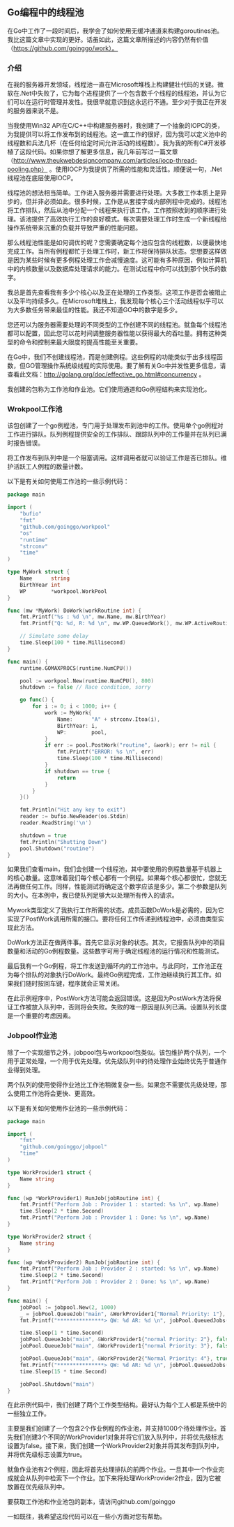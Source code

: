 ## Go编程中的线程池  

在Go中工作了一段时间后，我学会了如何使用无缓冲通道来构建goroutines池。我比这篇文章中实现的更好。话虽如此，这篇文章所描述的内容仍然有价值（https://github.com/goinggo/work）。

### 介绍  
在我的服务器开发领域，线程池一直在Microsoft堆栈上构建健壮代码的关键。微软在.Net中失败了，它为每个进程提供了一个包含数千个线程的线程池，并认为它们可以在运行时管理并发性。我很早就意识到这永远行不通。至少对于我正在开发的服务器来说不是。  

当我使用Win32 API在C/C++中构建服务器时，我创建了一个抽象的IOPC的类，为我提供可以将工作发布到的线程池。这一直工作的很好，因为我可以定义池中的线程数和兵法几杯（在任何给定时间允许活动的线程数）。我为我的所有C#开发移植了这段代码。如果你想了解更多信息，我几年前写过一篇文章（http://www.theukwebdesigncompany.com/articles/iocp-thread-pooling.php） 。使用IOCP为我提供了所需的性能和灵活性。顺便说一句，.Net线程池在底层使用IOCP。  

线程池的想法相当简单。工作进入服务器并需要进行处理。大多数工作本质上是异步的，但并非必须如此。很多时候，工作是从套接字或内部例程中完成的。线程池将工作排队，然后从池中分配一个线程来执行该工作。工作按照收到的顺序进行处理。该池提供了高效执行工作的良好模式。每次需要处理工作时生成一个新线程给操作系统带来沉重的负载并导致严重的性能问题。  
  
那么线程池性能是如何调优的呢？您需要确定每个池应包含的线程数，以便最快地完成工作。当所有例程都忙于处理工作时，新工作将保持排队状态。您想要这样做是因为某些时候有更多例程处理工作会减慢速度。这可能有多种原因，例如计算机中的内核数量以及数据库处理请求的能力。在测试过程中你可以找到那个快乐的数字。  

我总是首先查看我有多少个核心以及正在处理的工作类型。这项工作是否会被阻止以及平均持续多久。在Microsoft堆栈上，我发现每个核心三个活动线程似乎可以为大多数任务带来最佳的性能。我还不知道GO中的数字是多少。  

您还可以为服务器需要处理的不同类型的工作创建不同的线程池。鱿鱼每个线程池都可以配置，因此您可以花时间调整服务器性能以获得最大的吞吐量。拥有这种类型的命令和控制来最大限度的提高性能至关重要。  

在Go中，我们不创建线程池，而是创建例程。这些例程的功能类似于出多线程函数，但GO管理操作系统级线程的实际使用。要了解有关Go中并发性更多信息，请查看此文档：http://golang.org/doc/effective_go.html#concurrency 。  

我创建的包称为工作池和作业池。它们使用通道和Go例程结构来实现池化。  

### Wrokpool工作池    

该包创建了一个go例程池，专门用于处理发布到池中的工作。使用单个go例程对工作进行排队。队列例程提供安全的工作排队、跟踪队列中的工作量并在队列已满时报告错误。  

将工作发布到队列中是一个阻塞调用。这样调用者就可以验证工作是否已排队。维护活跃工人例程的数量计数。  

以下是有关如何使用工作池的一些示例代码：  
```go  
package main

import (
	"bufio"
	"fmt"
	"github.com/goinggo/workpool"
	"os"
	"runtime"
	"strconv"
	"time"
)

type MyWork struct {
	Name      string
	BirthYear int
	WP        *workpool.WorkPool
}

func (mw *MyWork) DoWork(workRoutine int) {
	fmt.Printf("%s : %d \n", mw.Name, mw.BirthYear)
	fmt.Printf("Q: %d, R: %d \n", mw.WP.QueuedWork(), mw.WP.ActiveRoutines())

	// Simulate some delay
	time.Sleep(100 * time.Millisecond)
}

func main() {
	runtime.GOMAXPROCS(runtime.NumCPU())

	pool := workpool.New(runtime.NumCPU(), 800)
	shutdown := false // Race condition, sorry

	go func() {
		for i := 0; i < 1000; i++ {
			work := MyWork{
				Name:      "A" + strconv.Itoa(i),
				BirthYear: i,
				WP:        pool,
			}
			if err := pool.PostWork("routine", &work); err != nil {
				fmt.Printf("ERROR: %s \n", err)
				time.Sleep(100 * time.Millisecond)
			}
			if shutdown == true {
				return
			}
		}
	}()

	fmt.Println("Hit any key to exit")
	reader := bufio.NewReader(os.Stdin)
	reader.ReadString('\n')

	shutdown = true
	fmt.Println("Shutting Down")
	pool.Shutdown("routine")
}

```  
如果我们查看main，我们会创建一个线程池，其中要使用的例程数量基于机器上的核心数量。这意味着我们每个核心都有一个例程。如果每个核心都很忙，您就无法再做任何工作。同样，性能测试将确定这个数字应该是多少。第二个参数是队列的大小。在本例中，我已使队列足够大以处理所有传入的请求。  

Mywork类型定义了我执行工作所需的状态。成员函数DoWork是必需的，因为它实现了PostWork调用所需的接口。要将任何工作传递到线程池中，必须由类型实现此方法。  

DoWork方法正在做两件事。首先它显示对象的状态。其次，它报告队列中的项目数量和活动的Go例程数量。这些数字可用于确定线程池的运行情况和性能测试。  

最后我有一个Go例程，将工作发送到循环内的工作池中。与此同时，工作池正在为每个排队的对象执行DoWork。最终Go例程完成，工作池继续执行其工作。如果我们随时按回车键，程序就会正常关闭。  

在此示例程序中，PostWork方法可能会返回错误。这是因为PostWork方法将保证工作被放入队列中，否则将会失败。失败的唯一原因是队列已满。设置队列长度是一个重要的考虑因素。  

### Jobpool作业池  

除了一个实现细节之外，jobpool包与workpool包类似。该包维护两个队列，一个用于正常处理，一个用于优先处理。优先级队列中的待处理作业始终优先于普通作业得到处理。  

两个队列的使用使得作业池比工作池稍微复杂一些。如果您不需要优先级处理，那么使用工作池将会更快、更高效。

以下是有关如何使用作业池的一些示例代码：  
```go
package main

import (
	"fmt"
	"github.com/goinggo/jobpool"
	"time"
)

type WorkProvider1 struct {
	Name string
}

func (wp *WorkProvider1) RunJob(jobRoutine int) {
	fmt.Printf("Perform Job : Provider 1 : started: %s \n", wp.Name)
	time.Sleep(2 * time.Second)
	fmt.Printf("Perform Job : Provider 1 : Done: %s \n", wp.Name)
}

type WorkProvider2 struct {
	Name string
}

func (wp *WorkProvider2) RunJob(jobRoutine int) {
	fmt.Printf("Perform Job : Provider 2 : started: %s \n", wp.Name)
	time.Sleep(2 * time.Second)
	fmt.Printf("Perform Job : Provider 2 : Done: %s \n", wp.Name)
}

func main() {
	jobPool := jobpool.New(2, 1000)
	_ = jobPool.QueueJob("main", &WorkProvider1{"Normal Priority: 1"}, false)
	fmt.Printf("***************> QW: %d AR: %d \n", jobPool.QueuedJobs(), jobPool.ActiveRoutines())

	time.Sleep(1 * time.Second)
	jobPool.QueueJob("main", &WorkProvider1{"normal Priority: 2"}, false)
	jobPool.QueueJob("main", &WorkProvider1{"normal Priority: 3"}, false)

	jobPool.QueueJob("main", &WorkProvider2{"Normal Priority: 4"}, true)
	fmt.Printf("***************> QW: %d AR: %d \n", jobPool.QueuedJobs(), jobPool.ActiveRoutines())
	time.Sleep(15 * time.Second)

	jobPool.Shutdown("main")
}

```  

在此示例代码中，我们创建了两个工作类型结构。最好认为每个工人都是系统中的一些独立工作。  

主要是我们创建了一个包含2个作业例程的作业池，并支持1000个待处理作业。首先我们创建3个不同的WorkProvider1对象并将它们放入队列中，并将优先级标志设置为false。接下来，我们创建一个WorkProvider2对象并将其发布到队列中，并将优先级标志设置为true。  

鱿鱼作业池有2个例程，因此将首先处理排队的前两个作业。一旦其中一个作业完成就会从队列中检索下一个作业。加下来将处理WorkProvider2作业，因为它被放置在优先级队列中。  

要获取工作池和作业池包的副本，请访问github.com/goinggo

一如既往，我希望这段代码可以在一些小方面对您有帮助。  





